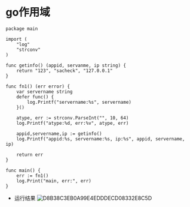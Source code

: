 # go作用域

```
package main

import (
    "log"
	"strconv"
)

func getinfo() (appid, servanme, ip string) {
    return "123", "sacheck", "127.0.0.1"
}

func fn1() (err error) {
    var servername string
	defer func() {
	    log.Printf("servername:%s", servername)
	}()
	
    atype, err := strconv.ParseInt("", 10, 64)
    log.Printf("atype:%d, err:%v", atype, err)
	
	appid,servername,ip := getinfo()
	log.Printf("appid:%s, servername:%s, ip:%s", appid, servername, ip)
	
    return err
}

func main() {
    err := fn1()
    log.Print("main, err:", err)
}
```

* 运行结果
![D8B38C3EB0A99E4EDDDECD08332E8C5D](https://github.com/cherishman2005/nginx-modules/assets/17688273/098e49b5-9ce3-4e41-9ee7-96333d947473)


